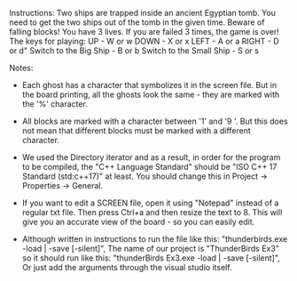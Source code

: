 Instructions:
Two ships are trapped inside an ancient Egyptian tomb.
You need to get the two ships out of the tomb in the given time.
Beware of falling blocks!
You have 3 lives. If you are failed 3 times, the game is over!
The keys for playing: 
  UP - W or w
  DOWN - X or x
  LEFT - A or a
	RIGHT - D or d" 
  Switch to the Big Ship - B or b
  Switch to the Small Ship - S or s



Notes:
- Each ghost has a character that symbolizes it in the screen file. 
  But in the board printing, all the ghosts look the same - they are marked with the '%' character.

- All blocks are marked with a character between '1' and '9 '. 
  But this does not mean that different blocks must be marked with a different character.

- We used the Directory iterator and as a result, in order for the program to be compiled, 
  the "C++ Language Standard" should be "ISO C++ 17 Standard (std:c++17)" at least.
  You should change this in Project -> Properties -> General.

- If you want to edit a SCREEN file, open it using "Notepad" instead of a regular txt file.
  Then press Ctrl+a and then resize the text to 8.
  This will give you an accurate view of the board - so you can easily edit.

- Although written in instructions to run the file like this: "thunderbirds.exe -load | -save [-silent]",
  The name of our project is "ThunderBirds Ex3" so it should run like this: "thunderBirds Ex3.exe -load | -save [-silent]",
  Or just add the arguments through the visual studio itself.

